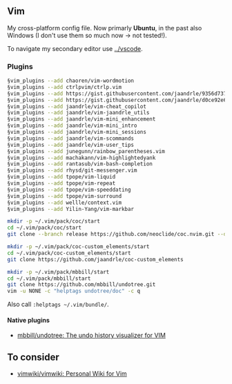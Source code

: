 ## Vim
My cross-platform config file. Now primarly **Ubuntu**, in the past also Windows (I don't use them so much now → not tested!).

To navigate my secondary editor use [../vscode](../vscode).

### Plugins
```bash
§vim_plugins --add chaoren/vim-wordmotion
§vim_plugins --add ctrlpvim/ctrlp.vim
§vim_plugins --add https://gist.githubusercontent.com/jaandrle/9356d737ef5dfda2efbe50248d32cb78/raw/7f73e223b93d9cb889eecc77850604ebe7e102a3/cwordhi.vim
§vim_plugins --add https://gist.githubusercontent.com/jaandrle/d0ce92e67d03dd8da4b7b932b379b879/raw/b47b1260759d32823890c39df31909f386cc3f6c/vifm.vim
§vim_plugins --add jaandrle/vim-cheat_copilot
§vim_plugins --add jaandrle/vim-jaandrle_utils
§vim_plugins --add jaandrle/vim-mini_enhancement
§vim_plugins --add jaandrle/vim-mini_intro
§vim_plugins --add jaandrle/vim-mini_sessions
§vim_plugins --add jaandrle/vim-scommands
§vim_plugins --add jaandrle/vim-user_tips
§vim_plugins --add junegunn/rainbow_parentheses.vim
§vim_plugins --add machakann/vim-highlightedyank
§vim_plugins --add rantasub/vim-bash-completion
§vim_plugins --add rhysd/git-messenger.vim
§vim_plugins --add tpope/vim-liquid
§vim_plugins --add tpope/vim-repeat
§vim_plugins --add tpope/vim-speeddating
§vim_plugins --add tpope/vim-surround
§vim_plugins --add wellle/context.vim
§vim_plugins --add Yilin-Yang/vim-markbar

mkdir -p ~/.vim/pack/coc/start
cd ~/.vim/pack/coc/start
git clone --branch release https://github.com/neoclide/coc.nvim.git --depth=1

mkdir -p ~/.vim/pack/coc-custom_elements/start
cd ~/.vim/pack/coc-custom_elements/start
git clone https://github.com/jaandrle/coc-custom_elements

mkdir -p ~/.vim/pack/mbbill/start
cd ~/.vim/pack/mbbill/start
git clone https://github.com/mbbill/undotree.git
vim -u NONE -c "helptags undotree/doc" -c q
```
Also call `:helptags ~/.vim/bundle/`.

#### Native plugins
- [mbbill/undotree: The undo history visualizer for VIM](https://github.com/mbbill/undotree)

## To consider
- [vimwiki/vimwiki: Personal Wiki for Vim](https://github.com/vimwiki/vimwiki)
